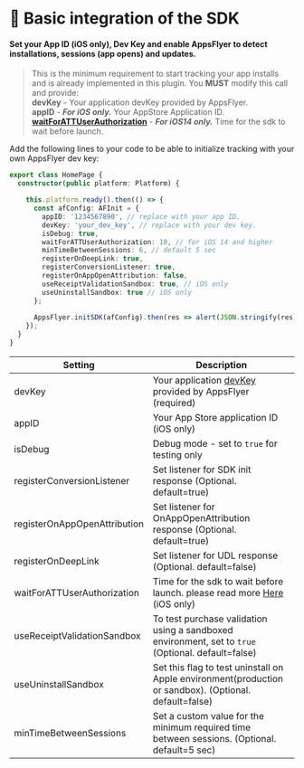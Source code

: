 # 🚀 Basic integration of the SDK

####  Set your App ID (iOS only), Dev Key and enable AppsFlyer to detect installations, sessions (app opens) and updates.  
> This is the minimum requirement to start tracking your app installs and is already implemented in this plugin. You **MUST** modify this call and provide:  
 **devKey** - Your application devKey provided by AppsFlyer.<br>
**appID**  - ***For iOS only.*** Your AppStore Application ID.<br>
**[waitForATTUserAuthorization](https://support.appsflyer.com/hc/en-us/articles/207032066-iOS-SDK-integration-guide-for-marketers#integration-31-configuring-app-tracking-transparency-att-support)**  - ***For iOS14 only.*** Time for the sdk to wait before launch.


Add the following lines to your code to be able to initialize tracking with your own AppsFlyer dev key:


```typescript
export class HomePage {
  constructor(public platform: Platform) {

    this.platform.ready().then(() => {
      const afConfig: AFInit = {
        appID: '1234567890', // replace with your app ID. 
        devKey: 'your_dev_key', // replace with your dev key. 
        isDebug: true,
        waitForATTUserAuthorization: 10, // for iOS 14 and higher
        minTimeBetweenSessions: 6, // default 5 sec
        registerOnDeepLink: true,
        registerConversionListener: true,
        registerOnAppOpenAttribution: false,
        useReceiptValidationSandbox: true, // iOS only
        useUninstallSandbox: true // iOS only
      };
     
      AppsFlyer.initSDK(afConfig).then(res => alert(JSON.stringify(res)));
    });
  }
}
```
| Setting  | Description   |
| -------- | ------------- |
| devKey   | Your application [devKey](https://support.appsflyer.com/hc/en-us/articles/207032126#integration-2-integrating-the-sdk) provided by AppsFlyer (required)  |
| appID      | Your App Store application ID  (iOS only)  |
| isDebug    | Debug mode - set to `true` for testing only  |
|registerConversionListener| Set listener for SDK init response (Optional. default=true) |
|registerOnAppOpenAttribution| Set listener for OnAppOpenAttribution response (Optional. default=true)|
|registerOnDeepLink| Set listener for UDL response (Optional. default=false) |
|waitForATTUserAuthorization| Time for the sdk to wait before launch. please read more [Here](https://support.appsflyer.com/hc/en-us/articles/207032066-iOS-SDK-V6-X-integration-guide-for-developers#integration-31-configuring-app-tracking-transparency-att-support) (iOS only) |
|useReceiptValidationSandbox| To test purchase validation using a sandboxed environment, set to `true` (Optional. default=false) |
|useUninstallSandbox| Set this flag to test uninstall on Apple environment(production or sandbox). (Optional. default=false) |
|minTimeBetweenSessions| Set a custom value for the minimum required time between sessions. (Optional. default=5 sec) |
